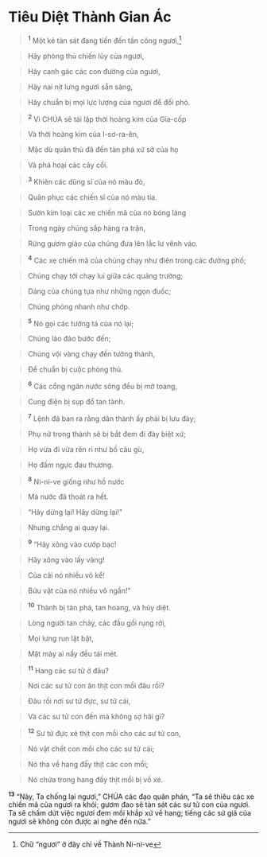

# Tiêu Diệt Thành Gian Ác

> <sup><b>1</b></sup> Một kẻ tàn sát đang tiến đến tấn công ngươi,[^1]
>


> Hãy phòng thủ chiến lũy của ngươi,
>


> Hãy canh gác các con đường của ngươi,
>


> Hãy nai nịt lưng ngươi sẵn sàng,
>


> Hãy chuẩn bị mọi lực lượng của ngươi để đối phó.
>


> <sup><b>2</b></sup> Vì CHÚA sẽ tái lập thời hoàng kim của Gia-cốp
>


> Và thời hoàng kim của I-sơ-ra-ên,
>


> Mặc dù quân thù đã đến tàn phá xứ sở của họ
>


> Và phá hoại các cây cối.
>


> <sup><b>3</b></sup> Khiên các dũng sĩ của nó màu đỏ,
>


> Quân phục các chiến sĩ của nó màu tía.
>


> Sườn kim loại các xe chiến mã của nó bóng láng
>


> Trong ngày chúng sắp hàng ra trận,
>


> Rừng gươm giáo của chúng đưa lên lắc lư vênh váo.
>


> <sup><b>4</b></sup> Các xe chiến mã của chúng chạy như điên trong các đường phố;
>


> Chúng chạy tới chạy lui giữa các quảng trường;
>


> Dáng của chúng tựa như những ngọn đuốc;
>


> Chúng phóng nhanh như chớp.
>


> <sup><b>5</b></sup> Nó gọi các tướng tá của nó lại;
>


> Chúng lảo đảo bước đến;
>


> Chúng vội vàng chạy đến tường thành,
>


> Để chuẩn bị cuộc phòng thủ.
>


> <sup><b>6</b></sup> Các cổng ngăn nước sông đều bị mở toang,
>


> Cung điện bị sụp đổ tan tành.
>


> <sup><b>7</b></sup> Lệnh đã ban ra rằng dân thành ấy phải bị lưu đày;
>


> Phụ nữ trong thành sẽ bị bắt đem đi đày biệt xứ;
>


> Họ vừa đi vừa rên rỉ như bồ câu gù,
>


> Họ đấm ngực đau thương.
>


> <sup><b>8</b></sup> Ni-ni-ve giống như hồ nước
>


> Mà nước đã thoát ra hết.
>


> “Hãy dừng lại! Hãy dừng lại!”
>


> Nhưng chẳng ai quay lại.
>


> <sup><b>9</b></sup> “Hãy xông vào cướp bạc!
>


> Hãy xông vào lấy vàng!
>


> Của cải nó nhiều vô kể!
>


> Bửu vật của nó nhiều vô ngần!”
>


> <sup><b>10</b></sup> Thành bị tàn phá, tan hoang, và hủy diệt.
>


> Lòng người tan chảy, các đầu gối rụng rời,
>


> Mọi lưng run lật bật,
>


> Mặt mày ai nấy đều tái mét.
>


> <sup><b>11</b></sup> Hang các sư tử ở đâu?
>


> Nơi các sư tử con ăn thịt con mồi đâu rồi?
>


> Đâu rồi nơi sư tử đực, sư tử cái,
>


> Và các sư tử con đến mà không sợ hãi gì?
>


> <sup><b>12</b></sup> Sư tử đực xé thịt con mồi cho các sư tử con,
>


> Nó vật chết con mồi cho các sư tử cái;
>


> Nó tha về hang đầy thịt các con mồi;
>


> Nó chứa trong hang đầy thịt mồi bị vồ xé.
>

<sup><b>13</b></sup> “Này, Ta chống lại ngươi,” CHÚA các đạo quân phán, “Ta sẽ thiêu các xe chiến mã của ngươi ra khói; gươm đao sẽ tàn sát các sư tử con của ngươi. Ta sẽ chấm dứt việc ngươi đem mồi khắp xứ về hang; tiếng các sứ giả của ngươi sẽ không còn được ai nghe đến nữa.”

[^1]: Chữ “ngươi” ở đây chỉ về Thành Ni-ni-ve
